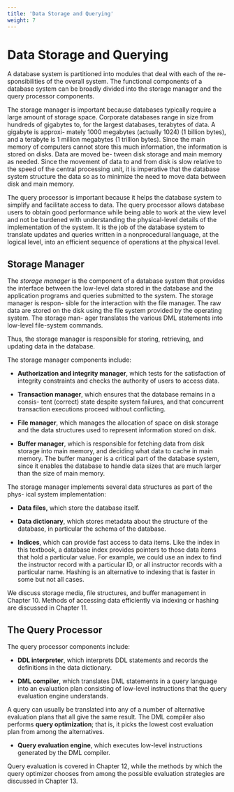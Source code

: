 ```yaml
---
title: 'Data Storage and Querying'
weight: 7
---
```


# Data Storage and Querying

A database system is partitioned into modules that deal with each of the re- sponsibilities of the overall system. The functional components of a database system can be broadly divided into the storage manager and the query processor components.

The storage manager is important because databases typically require a large amount of storage space. Corporate databases range in size from hundreds of gigabytes to, for the largest databases, terabytes of data. A gigabyte is approxi- mately 1000 megabytes (actually 1024) (1 billion bytes), and a terabyte is 1 million megabytes (1 trillion bytes). Since the main memory of computers cannot store this much information, the information is stored on disks. Data are moved be- tween disk storage and main memory as needed. Since the movement of data to and from disk is slow relative to the speed of the central processing unit, it is imperative that the database system structure the data so as to minimize the need to move data between disk and main memory.

The query processor is important because it helps the database system to simplify and facilitate access to data. The query processor allows database users to obtain good performance while being able to work at the view level and not be burdened with understanding the physical-level details of the implementation of the system. It is the job of the database system to translate updates and queries written in a nonprocedural language, at the logical level, into an efficient sequence of operations at the physical level.

## Storage Manager

The _storage manager_ is the component of a database system that provides the interface between the low-level data stored in the database and the application programs and queries submitted to the system. The storage manager is respon- sible for the interaction with the file manager. The raw data are stored on the disk using the file system provided by the operating system. The storage man- ager translates the various DML statements into low-level file-system commands.  

Thus, the storage manager is responsible for storing, retrieving, and updating data in the database.

The storage manager components include:

- **Authorization and integrity manager**, which tests for the satisfaction of integrity constraints and checks the authority of users to access data.

- **Transaction manager**, which ensures that the database remains in a consis- tent (correct) state despite system failures, and that concurrent transaction executions proceed without conflicting.

- **File manager**, which manages the allocation of space on disk storage and the data structures used to represent information stored on disk.

- **Buffer manager**, which is responsible for fetching data from disk storage into main memory, and deciding what data to cache in main memory. The buffer manager is a critical part of the database system, since it enables the database to handle data sizes that are much larger than the size of main memory.

The storage manager implements several data structures as part of the phys- ical system implementation:

- **Data files,** which store the database itself.

- **Data dictionary**, which stores metadata about the structure of the database, in particular the schema of the database.

- **Indices**, which can provide fast access to data items. Like the index in this textbook, a database index provides pointers to those data items that hold a particular value. For example, we could use an index to find the instructor record with a particular ID, or all instructor records with a particular name. Hashing is an alternative to indexing that is faster in some but not all cases.

We discuss storage media, file structures, and buffer management in Chapter 10. Methods of accessing data efficiently via indexing or hashing are discussed in Chapter 11.

## The Query Processor

The query processor components include:

- **DDL interpreter**, which interprets DDL statements and records the definitions in the data dictionary.

- **DML compiler**, which translates DML statements in a query language into an evaluation plan consisting of low-level instructions that the query evaluation engine understands.  

A query can usually be translated into any of a number of alternative evaluation plans that all give the same result. The DML compiler also performs **query optimization**; that is, it picks the lowest cost evaluation plan from among the alternatives.

- **Query evaluation engine**, which executes low-level instructions generated by the DML compiler.

Query evaluation is covered in Chapter 12, while the methods by which the query optimizer chooses from among the possible evaluation strategies are discussed in Chapter 13.

